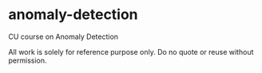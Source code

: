 # anomaly-detection
CU course on Anomaly Detection

All work is solely for reference purpose only. Do no quote or reuse without permission.
